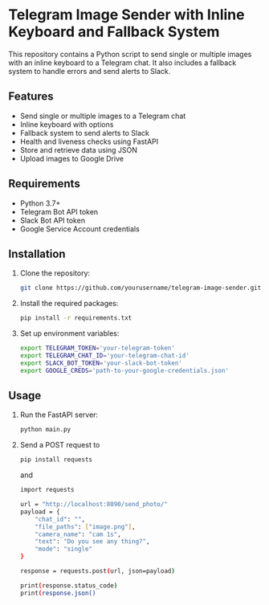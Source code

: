 # Telegram Image Sender with Inline Keyboard and Fallback System

This repository contains a Python script to send single or multiple images with an inline keyboard to a Telegram chat. It also includes a fallback system to handle errors and send alerts to Slack.

## Features

- Send single or multiple images to a Telegram chat
- Inline keyboard with options
- Fallback system to send alerts to Slack
- Health and liveness checks using FastAPI
- Store and retrieve data using JSON
- Upload images to Google Drive

## Requirements

- Python 3.7+
- Telegram Bot API token
- Slack Bot API token
- Google Service Account credentials

## Installation

1. Clone the repository:

    ```bash
    git clone https://github.com/yourusername/telegram-image-sender.git
    
    ```

2. Install the required packages:

    ```bash
    pip install -r requirements.txt
    ```

3. Set up environment variables:

    ```bash
    export TELEGRAM_TOKEN='your-telegram-token'
    export TELEGRAM_CHAT_ID='your-telegram-chat-id'
    export SLACK_BOT_TOKEN='your-slack-bot-token'
    export GOOGLE_CREDS='path-to-your-google-credentials.json'
    ```

## Usage

1. Run the FastAPI server:

    ```bash
    python main.py
    ```

2. Send a POST request to
    ```bash
    pip install requests
    ```
    and

    ```bash
    import requests

    url = "http://localhost:8090/send_photo/"
    payload = {
        "chat_id": "",
        "file_paths": ["image.png"],
        "camera_name": "cam 1s",
        "text": "Do you see any thing?",
        "mode": "single"
    }
    
    response = requests.post(url, json=payload)
    
    print(response.status_code)
    print(response.json()
    
    ```
    
    
